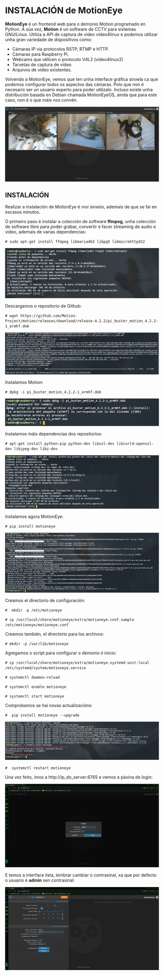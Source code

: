 #	INSTALACIÓN de MotionEye
**MotionEye** é un frontend web para o demonio Motion programado en Python. Á súa vez, **Motion** é un software de CCTV para sistemas GNU/Linux. Utiliza a API de captura de vídeo video4linux e podemos utilizar unha gran variedade de dispositivos como:
- Cámaras IP via protocolos RSTP, RTMP e HTTP.
- Cámaras para Raspberry Pi.
- Webcams que utilicen o protocolo V4L2 (video4linux2)
- Tarxetas de captura de vídeo.
- Arquivos de vídeo existentes.

Volvendo a MotionEye, vemos que ten unha interface gráfica sinxela ca que podemos configurar todos os aspectos das cámaras. Polo que non é necesario ser un usuario experto para poder utilizalo. Incluso existe unha distribución basada en Debian chamada MotionEyeOS, ainda que para este caso, non é o que máis nos convén.

![motioneye_0](doc/img/motioneye_images/0.png)


## INSTALACIÓN

Realizar a instalación de MotionEye é moi sinxelo, ademais de que se fai en escasos minutos.

O primeiro paso é instalar a colección de software **ffmpeg**, unha colección de software libre para poder grabar, convertir e facer streaming de audio e vídeo, ademais de varias dependencias:

`# sudo apt-get install ffmpeg libmariadb3 libpq5 libmicrohttpd12`

![motioneye_1](doc/img/motioneye_images/1.PNG)

Descargamos o repositorio de Github:

`# wget https://github.com/Motion-Project/motion/releases/download/release-4.2.2/pi_buster_motion_4.2.2-1_armhf.deb`

![motioneye_2](doc/img/motioneye_images/2.PNG)

Instalamos Motion:

`# dpkg -i pi_buster_motion_4.2.2-1_armhf.deb`

![motioneye_3](doc/img/motioneye_images/3.PNG)

Instalamos máis dependencias dos repositorios:

`# apt-get install python-pip python-dev libssl-dev libcurl4-openssl-dev libjpeg-dev libz-dev`

![motioneye_4](doc/img/motioneye_images/4.PNG)

Instalamos agora MotionEye:

`# pip install motioneye`

![motioneye_5](doc/img/motioneye_images/5.PNG)

Creamos el directorio de configuración:

`#  mkdir -p /etc/motioneye`

`# cp /usr/local/share/motioneye/extra/motioneye.conf.sample /etc/motioneye/motioneye.conf`

Creamos también, el directorio para los archivos:

`# mkdir -p /var/lib/motioneye`

Agregamos o script para configurar o demonio ó inicio:

`# cp /usr/local/share/motioneye/extra/motioneye.systemd-unit-local /etc/systemd/system/motioneye.service`

`# systemctl daemon-reload`

`# systemctl enable motioneye`

`# systemctl start motioneye`

Comprobamos se hai novas actualizacións:

`#  pip install motioneye --upgrade`

![motioneye_6](doc/img/motioneye_images/6.PNG)

`#  systemctl restart motioneye`

Una vez feito, imos a http://ip_do_server:8765 e vemos a páxina de login:

![motioneye_7](doc/img/motioneye_images/7.PNG)

E temos a interface lista, lembrar cambiar o contrasinal, xa que por defecto o usuario é **admin** sen contrasinal:

![motioneye_8](doc/img/motioneye_images/8.PNG)







